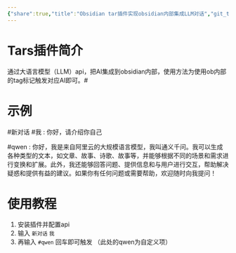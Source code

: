 ```yaml
---
{"share":true,"title":"Obsidian tar插件实现obsidian内部集成LLM对话","git_title":"2024-08-11-obsidian-tars","tags":["geek"],"categories":["Github"],"dg-publish":true,"permalink":"/105 极客/写作工具/Obsidian tar插件实现obsidian内部集成LLM对话/","dgPassFrontmatter":true,"noteIcon":""}
---
```


# Tars插件简介

通过大语言模型（LLM）api，把AI集成到obsidian内部，使用方法为使用ob内部的tag标记触发对应AI即可。#

# 示例

#新对话 #我 : 你好，请介绍你自己

#qwen : 你好，我是来自阿里云的大规模语言模型，我叫通义千问。我可以生成各种类型的文本，如文章、故事、诗歌、故事等，并能够根据不同的场景和需求进行变换和扩展。此外，我还能够回答问题、提供信息和与用户进行交互，帮助解决疑惑和提供有益的建议。如果你有任何问题或需要帮助，欢迎随时向我提问！

# 使用教程

1. 安装插件并配置api
2. 输入 `新对话` `我`
3. 再输入 `#qwen` 回车即可触发 （此处的qwen为自定义项）